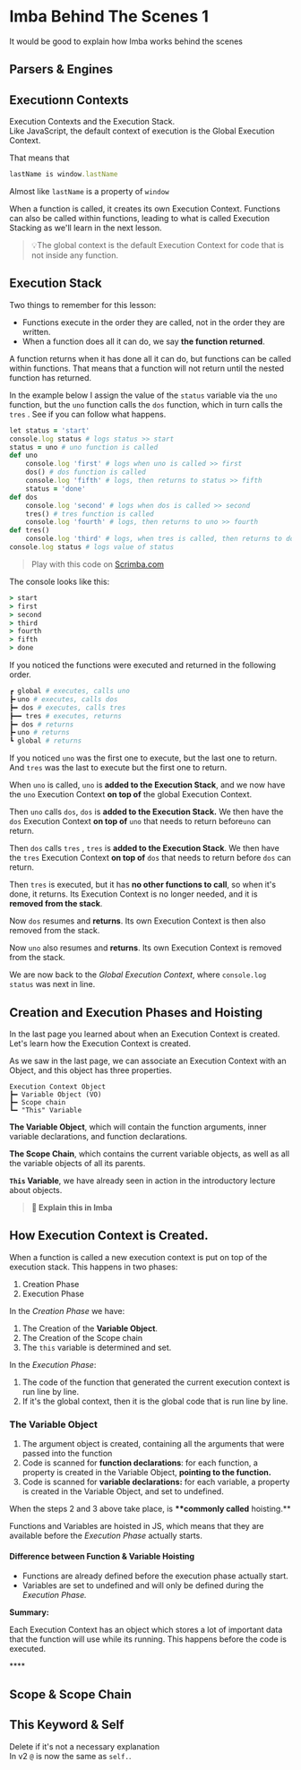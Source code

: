 # Imba Behind The Scenes 1

It would be good to explain how Imba works behind the scenes

## Parsers & Engines

## Executionn Contexts

Execution Contexts and the Execution Stack.  
Like JavaScript, the default context of execution is the Global Execution Context.

That means that

```ruby
lastName is window.lastName
```

Almost like `lastName` is a property of `window`

When a function is called, it creates its own Execution Context. Functions can also be called within functions, leading to what is called Execution Stacking as we'll learn in the next lesson.

> 💡The global context is the default Execution Context for code that is not inside any function.

## Execution Stack

Two things to remember for this lesson:

* Functions execute in the order they are called, not in the order they are written.
* When a function does all it can do, we say **the function returned**.

A function returns when it has done all it can do, but functions can be called within functions. That means that a function will not return until the nested function has returned.

In the example below I assign the value of the `status` variable via the `uno` function, but the `uno` function calls the `dos` function, which in turn calls the `tres` . See if you can follow what happens.

```ruby
let status = 'start'
console.log status # logs status >> start
status = uno # uno function is called
def uno
    console.log 'first' # logs when uno is called >> first
    dos() # dos function is called
    console.log 'fifth' # logs, then returns to status >> fifth
    status = 'done'
def dos
    console.log 'second' # logs when dos is called >> second
    tres() # tres function is called
    console.log 'fourth' # logs, then returns to uno >> fourth
def tres()
    console.log 'third' # logs, when tres is called, then returns to dos >> third
console.log status # logs value of status
```

> Play with this code on [Scrimba.com](https://scrimba.com/c/cg3pbntP)

The console looks like this:

```ruby
> start
> first
> second
> third
> fourth
> fifth
> done
```

If you noticed the functions were executed and returned in the following order.

```bash
┏ global # executes, calls uno
┣╸uno # executes, calls dos
┣━ dos # executes, calls tres
┣━━ tres # executes, returns
┣━ dos # returns
┣╸uno # returns
┗ global # returns
```

If you noticed `uno` was the first one to execute, but the last one to return. And `tres` was the last to execute but the first one to return.

When `uno` is called, `uno` is **added to the Execution Stack**, and we now have the `uno` Execution Context **on top of** the global Execution Context.

Then `uno` calls `dos`, `dos` is **added to the Execution Stack.** We then have the `dos` Execution Context **on top of** `uno` that needs to return before`uno` can return.

Then `dos` calls `tres` , `tres` is **added to the Execution Stack**. We then have the `tres` Execution Context **on top of** `dos` that needs to return before `dos` can return.

Then `tres` is executed, but it has **no other functions to call**, so when it's done, it returns. Its Execution Context is no longer needed, and it is **removed from the stack**.

Now `dos` resumes and **returns**. Its own Execution Context is then also removed from the stack.

Now `uno` also resumes and **returns**. Its own Execution Context is removed from the stack.

We are now back to the _Global Execution Context_, where `console.log status` was next in line.

## Creation and Execution Phases and Hoisting

In the last page you learned about when an Execution Context is created.  
Let's learn how the Execution Context is created.

As we saw in the last page, we can associate an Execution Context with an Object, and this object has three properties.

```text
Execution Context Object
┣━ Variable Object (VO)
┣━ Scope chain
┗━ "This" Variable
```

**The Variable Object**, which will contain the function arguments, inner variable declarations, and function declarations.

**The Scope Chain**, which contains the current variable objects, as well as all the variable objects of all its parents.

**`This` Variable**, we have already seen in action in the introductory lecture about objects.

> **📌 Explain this in Imba**

## How Execution Context is Created.

When a function is called a new execution context is put on top of the execution stack. This happens in two phases:

1. Creation Phase
2. Execution Phase

In the _Creation Phase_ we have:

1. The Creation of the **Variable Object**.
2. The Creation of the Scope chain
3. The `this` variable is determined and set.

In the _Execution Phase_:

1. The code of the function that generated the current execution context is run line by line.
2. If it's the global context, then it is the global code that is run line by line.

### The Variable Object

1. The argument object is created, containing all the arguments that were passed into the function
2. Code is scanned for **function declarations**: for each function, a property is created in the Variable Object, **pointing to the function.**
3. Code is scanned for **variable declarations:** for each variable, a property is created in the Variable Object, and set to undefined.

When the steps 2 and 3 above take place, is **\*\*commonly called** hoisting.\*\*

Functions and Variables are hoisted in JS, which means that they are available before the _Execution Phase_ actually starts.

#### Difference between Function & Variable Hoisting

* Functions are already defined before the execution phase actually start.
* Variables are set to undefined and will only be defined during the _Execution Phase._

**Summary:**

Each Execution Context has an object which stores a lot of important data that the function will use while its running. This happens before the code is executed.

\*\*\*\*

## Scope & Scope Chain

## This Keyword & Self

Delete if it's not a necessary explanation  
In v2 `@` is now the same as `self.`.


